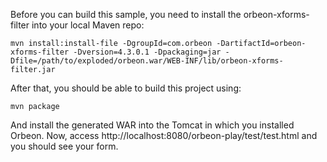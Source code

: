 Before you can build this sample, you need to install the orbeon-xforms-filter into your local Maven repo:

    mvn install:install-file -DgroupId=com.orbeon -DartifactId=orbeon-xforms-filter -Dversion=4.3.0.1 -Dpackaging=jar -Dfile=/path/to/exploded/orbeon.war/WEB-INF/lib/orbeon-xforms-filter.jar

After that, you should be able to build this project using:

    mvn package

And install the generated WAR into the Tomcat in which you installed Orbeon. Now, access http://localhost:8080/orbeon-play/test/test.html and you should see your form.